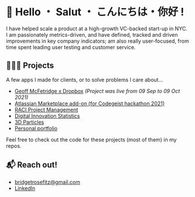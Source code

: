 # 👋 Hello ・ Salut ・ こんにちは・你好 ! 

I have helped scale a product at a high-growth VC-backed start-up in NYC. I am passionately metrics-driven, and have defined, tracked and driven improvements in key company indicators;  am also really user-focused, from time spent leading user testing and customer service.

## 👩🏼‍💻 Projects

A few apps I made for clients, or to solve problems I care about…

* [Geoff McFetridge x Dropbox](https://www.instagram.com/p/CTmxNw4FROX/) *(Project was live from 09 Sep to 09 Oct 2021)*
* [Atlassian Marketplace add-on (for Codegeist hackathon 2021)](https://devpost.com/software/raci-project-management)
* [RACI Project Management](https://raci.team)
* [Digital Innovation Statistics](http://digitalinnovation.fyi)
* [3D Particles](https://bridgetro.se/particles)
* [Personal portfolio](https://bridgetro.se)

Feel free to check out the code for these projects (most of them) in my repos.

## 📬 Reach out!

* bridgetrosefitz@gmail.com
* [LinkedIn](https://linkedin.com/in/bridgetrosefitzgerald)
